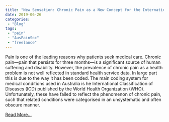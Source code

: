 ```yaml
---
title: "New Sensation: Chronic Pain as a New Concept for the International Classification of Diseases"
date: 2019-06-26
categories:
 - "Blog"
tags:
 - "pain"
 - "AusPainSoc" 
 - "freelance"
---
```


<!--more-->

Pain is one of the leading reasons why patients seek medical care. Chronic pain—pain that persists for three months—is a significant source of human suffering and disability. However, the prevalence of chronic pain as a health problem is not well reflected in standard health service data. In large part this is due to the way it has been coded. The main coding system for medical conditions used in Australia is he International Classification of Diseases (ICD) published by the World Health Organization (WHO).  Unfortunately, these have failed to reflect the phenomenon of chronic pain, such that related conditions were categorised in an unsystematic and often obscure manner. 

[Read More...](/files/content/posts/new-sensation-icd11/newsensation.pdf)